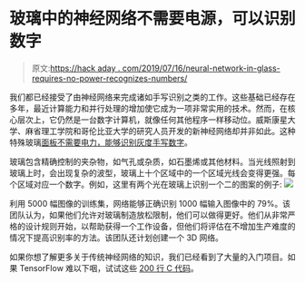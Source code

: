 # 玻璃中的神经网络不需要电源，可以识别数字

> 原文:[https://hack aday . com/2019/07/16/neural-network-in-glass-requires-no-power-recognizes-numbers/](https://hackaday.com/2019/07/16/neural-network-in-glass-requires-no-power-recognizes-numbers/)

我们都已经接受了由神经网络来完成诸如手写识别之类的工作。这些基础已经存在多年，最近计算能力和并行处理的增加使它成为一项非常实用的技术。然而，在核心层次上，它仍然是一台数字计算机，就像任何其他程序一样移动位。威斯康星大学、麻省理工学院和哥伦比亚大学的研究人员开发的新神经网络却并非如此。这种特殊玻璃[面板不需要电力，能够识别灰度手写数字](https://www.osapublishing.org/prj/abstract.cfm?uri=prj-7-8-823)。

玻璃包含精确控制的夹杂物，如气孔或杂质，如石墨烯或其他材料。当光线照射到玻璃上时，会出现复杂的波型，玻璃上十个区域中的一个区域光线会变得更强。每个区域对应一个数字。例如，这里有两个光在玻璃上识别一个二的图案的例子: [![](../Images/347b2ad56e3c9bb75b5266ecc569799d.png)](https://hackaday.com/wp-content/uploads/2019/07/glassnn.png)

利用 5000 幅图像的训练集，网络能够正确识别 1000 幅输入图像中的 79%。该团队认为，如果他们允许对玻璃制造放松限制，他们可以做得更好。他们从非常严格的设计规则开始，以帮助获得一个工作设备，但他们将评估在不增加生产难度的情况下提高识别率的方法。该团队还计划创建一个 3D 网络。

如果你想了解更多关于传统神经网络的知识，我们已经看到了大量的入门项目。如果 TensorFlow 难以下咽，试试这些 [200 行 C 代码](https://hackaday.com/2018/04/08/tiny-neural-network-library-in-200-lines-of-code/)。